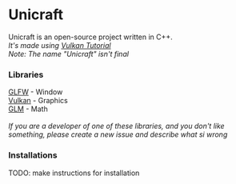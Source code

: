# Unicraft
Unicraft is an open-source project written in C++.<br> *It's made using [Vulkan Tutorial](https://vulkan-tutorial.com/)* <br> _Note: The name "Unicraft" isn't final_

### Libraries
[GLFW](https://glfw.org) - Window<br>[Vulkan](https://lunarg.com/vulkan-sdk/) - Graphics<br>[GLM](https://github.com/g-truc/glm) - Math<br><br>*If you are a developer of one of these libraries, and you don't like something, please create a new issue and describe what si wrong*

### Installations
TODO: make instructions for installation
